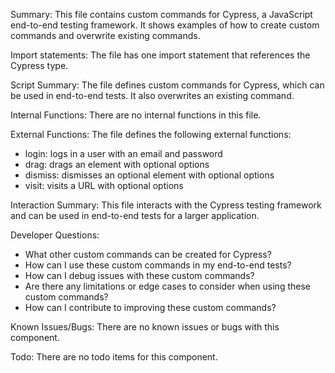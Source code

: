 Summary:
This file contains custom commands for Cypress, a JavaScript end-to-end testing framework. It shows examples of how to create custom commands and overwrite existing commands.

Import statements:
The file has one import statement that references the Cypress type.

Script Summary:
The file defines custom commands for Cypress, which can be used in end-to-end tests. It also overwrites an existing command.

Internal Functions:
There are no internal functions in this file.

External Functions:
The file defines the following external functions:
- login: logs in a user with an email and password
- drag: drags an element with optional options
- dismiss: dismisses an optional element with optional options
- visit: visits a URL with optional options

Interaction Summary:
This file interacts with the Cypress testing framework and can be used in end-to-end tests for a larger application.

Developer Questions:
- What other custom commands can be created for Cypress?
- How can I use these custom commands in my end-to-end tests?
- How can I debug issues with these custom commands?
- Are there any limitations or edge cases to consider when using these custom commands?
- How can I contribute to improving these custom commands? 

Known Issues/Bugs:
There are no known issues or bugs with this component.

Todo:
There are no todo items for this component.